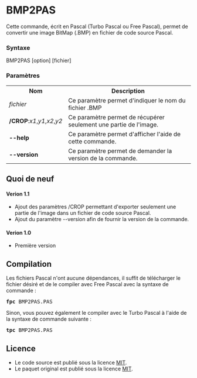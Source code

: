 # BMP2PAS
Cette commande, écrit en Pascal (Turbo Pascal ou Free Pascal), permet de convertir une image BitMap (.BMP) en fichier de code source Pascal.

<h3>Syntaxe</h3>

BMP2PAS [option] [fichier]

<h3>Paramètres</h3>

<table>
  <tr>
    <th>Nom</th>
    <th>Description</th>
  </tr>
  <tr>
    <td><i>fichier</i>
    <td>Ce paramètre permet d'indiquer le nom du fichier .BMP</td>
  </tr>
  <tr>
    <td><b>/CROP</b>:<i>x1</i>,<i>y1</i>,<i>x2</i>,<i>y2</i></td> 
    <td>Ce paramètre permet de récupérer seulement une partie de l'image.</td>
  </tr>
  <tr>
    <td><b>--help</b></td>
    <td>Ce paramètre permet d'afficher l'aide de cette commande.</td>
  </tr>
  <tr>
    <td><b>--version</b></td>
    <td>Ce paramètre permet de demander la version de la commande.</td>
  </tr>
</table>


<h2>Quoi de neuf</h2>

<h4>Verion 1.1</h4>
<ul>
  <li>Ajout des paramètres /CROP permettant d'exporter seulement une partie de l'image dans un fichier de code source Pascal.</li>
  <li>Ajout du paramètre --version afin de fournir la version de la commande.</li>
</ul>

<h4>Verion 1.0</h4>
<ul>
  <li>Première version</li>
</ul>

<h2>Compilation</h2>
	
Les fichiers Pascal n'ont aucune dépendances, il suffit de télécharger le fichier désiré et de le compiler avec Free Pascal avec la syntaxe de commande  :

<pre><b>fpc</b> BMP2PAS.PAS</pre>
	
Sinon, vous pouvez également le compiler avec le Turbo Pascal à l'aide de la syntaxe de commande suivante :	

<pre><b>tpc</b> BMP2PAS.PAS</pre>
	
<h2>Licence</h2>
<ul>
 <li>Le code source est publié sous la licence <a href="https://github.com/gladir/BMP2PAS/blob/main/LICENSE">MIT</a>.</li>
 <li>Le paquet original est publié sous la licence <a href="https://github.com/gladir/BMP2PAS/blob/main/LICENSE">MIT</a>.</li>
</ul>

